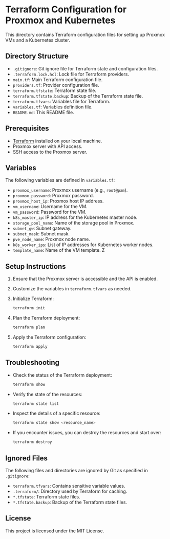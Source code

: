 # Terraform Configuration for Proxmox and Kubernetes

This directory contains Terraform configuration files for setting up Proxmox VMs and a Kubernetes cluster.

## Directory Structure

- `.gitignore`: Git ignore file for Terraform state and configuration files.
- `.terraform.lock.hcl`: Lock file for Terraform providers.
- `main.tf`: Main Terraform configuration file.
- `providers.tf`: Provider configuration file.
- `terraform.tfstate`: Terraform state file.
- `terraform.tfstate.backup`: Backup of the Terraform state file.
- `terraform.tfvars`: Variables file for Terraform.
- `variables.tf`: Variables definition file.
- `README.md`: This README file.

## Prerequisites

- [Terraform](https://www.terraform.io/) installed on your local machine.
- Proxmox server with API access.
- SSH access to the Proxmox server.

## Variables

The following variables are defined in `variables.tf`:

- `proxmox_username`: Proxmox username (e.g., `root@pam`).
- `proxmox_password`: Proxmox password.
- `proxmox_host_ip`: Proxmox host IP address.
- `vm_username`: Username for the VM.
- `vm_password`: Password for the VM.
- `k8s_master_ip`: IP address for the Kubernetes master node.
- `storage_pool_name`: Name of the storage pool in Proxmox.
- `subnet_gw`: Subnet gateway.
- `subnet_mask`: Subnet mask.
- `pve_node_name`: Proxmox node name.
- `k8s_worker_ips`: List of IP addresses for Kubernetes worker nodes.
- `template_name`: Name of the VM template.
Z
## Setup Instructions

1. Ensure that the Proxmox server is accessible and the API is enabled.
2. Customize the variables in `terraform.tfvars` as needed.
3. Initialize Terraform:

    ```sh
    terraform init
    ```

4. Plan the Terraform deployment:

    ```sh
    terraform plan
    ```

5. Apply the Terraform configuration:

    ```sh
    terraform apply
    ```

## Troubleshooting

- Check the status of the Terraform deployment:

    ```sh
    terraform show
    ```

- Verify the state of the resources:

    ```sh
    terraform state list
    ```

- Inspect the details of a specific resource:

    ```sh
    terraform state show <resource_name>
    ```

- If you encounter issues, you can destroy the resources and start over:

    ```sh
    terraform destroy
    ```

## Ignored Files

The following files and directories are ignored by Git as specified in `.gitignore`:

- `terraform.tfvars`: Contains sensitive variable values.
- `.terraform/`: Directory used by Terraform for caching.
- `*.tfstate`: Terraform state files.
- `*.tfstate.backup`: Backup of the Terraform state files.

## License

This project is licensed under the MIT License.